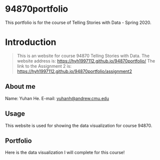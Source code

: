# 94870portfolio
This portfolio is for the course of Telling Stories with Data - Spring 2020.

# Introduction

> This is an website for course 94870 Telling Stories with Data.
> The website address is: https://hyh1997112.github.io/94870portfolio/
> The link to the Assignment 2 is: https://hyh1997112.github.io/94870portfolio/assignment2

## About me

Name: Yuhan He.
E-mail: yuhanh@andrew.cmu.edu


## Usage
This website is used for showing the data visualization for course 94870.


## Portfolio 

Here is the data visualization I will complete for this course!
